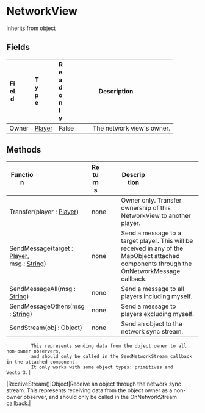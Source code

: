 # NetworkView
Inherits from object
## Fields
|<div style="width:30%">Field</div>|<div style="width:5%">Type</div>|<div style="width:5%">Readonly</div>|<div style="width:60%">Description</div>|
|---|---|---|---|
|Owner|[Player](../objects/Player.md)|False|The network view's owner.|
## Methods
|<div style="width:33%">Function</div>|<div style="width:33%">Returns</div>|<div style="width:33%">Description</div>|
|---|---|---|
|Transfer(player : [Player](../objects/Player.md))|none|Owner only. Transfer ownership of this NetworkView to another player.|
|SendMessage(target : [Player](../objects/Player.md),<br/>msg : [String](../static/String.md))|none|Send a message to a target player. This will be received in any of the MapObject attached components through the OnNetworkMessage callback.|
|SendMessageAll(msg : [String](../static/String.md))|none|Send a message to all players including myself.|
|SendMessageOthers(msg : [String](../static/String.md))|none|Send a message to players excluding myself.|
|SendStream(obj : Object)|none|Send an object to the network sync stream.             This represents sending data from the object owner to all non-owner observers,             and should only be called in the SendNetworkStream callback in the attached component.             It only works with some object types: primitives and Vector3.|
|ReceiveStream()|Object|Receive an object through the network sync stream.             This represents receiving data from the object owner as a non-owner observer,             and should only be called in the OnNetworkStream callback.|
